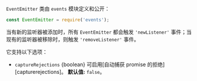 <!-- YAML
added: v0.1.26
changes:
  - version:
     - v13.4.0
     - v12.16.0
    pr-url: https://github.com/nodejs/node/pull/27867
    description: 添加了 captureRejections 选项。
-->

`EventEmitter` 类由 `events` 模块定义和公开：

```js
const EventEmitter = require('events');
```

当有新的监听器被添加时，所有 `EventEmitter` 都会触发 `'newListener'` 事件；当现有的监听器被移除时，则触发 `'removeListener'` 事件。

它支持以下选项：

* `captureRejections` {boolean} 可启用[自动捕获 promise 的拒绝][capturerejections]。 **默认值:** `false`。


